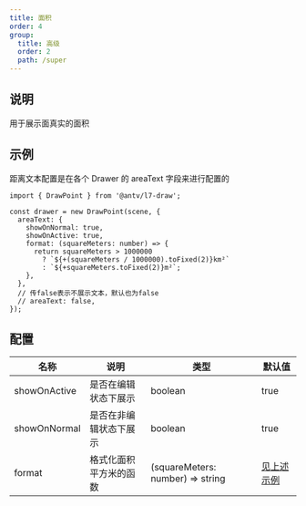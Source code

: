 ```yaml
---
title: 面积
order: 4
group:
  title: 高级
  order: 2
  path: /super
---
```


## 说明

用于展示面真实的面积

## 示例

距离文本配置是在各个 Drawer 的 areaText 字段来进行配置的

```tsx | pure
import { DrawPoint } from '@antv/l7-draw';

const drawer = new DrawPoint(scene, {
  areaText: {
    showOnNormal: true,
    showOnActive: true,
    format: (squareMeters: number) => {
      return squareMeters > 1000000
        ? `${+(squareMeters / 1000000).toFixed(2)}km²`
        : `${+squareMeters.toFixed(2)}m²`;
    },
  },
  // 传false表示不展示文本，默认也为false
  // areaText: false,
});
```

## 配置

| 名称         | 说明                   | 类型                             | 默认值              |
| ------------ | ---------------------- | -------------------------------- | ------------------- |
| showOnActive | 是否在编辑状态下展示   | boolean                          | true                |
| showOnNormal | 是否在非编辑状态下展示 | boolean                          | true                |
| format       | 格式化面积平方米的函数 | (squareMeters: number) => string | [见上述示例](#示例) |
